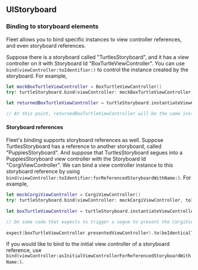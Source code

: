 ## UIStoryboard

### Binding to storyboard elements

Fleet allows you to bind specific instances to view controller references, and even storyboard references.

Suppose there is a storyboard called "TurtlesStoryboard", and it has a view controller on it with Storyboard Id "BoxTurtleViewController". You can use `bind(viewController:toIdentifier:)` to control the instance created by the storyboard. For example,

```swift
let mockBoxTurtleViewController = BoxTurtleViewController()
try! turtleStoryboard.bind(viewController: mockBoxTurtleViewController, toIdentifier: "BoxTurtleViewController")
        
let returnedBoxTurtleViewController = turtleStoryboard.instantiateViewController(withIdentifier: "BoxTurtleViewController")

// At this point, returnedBoxTurtleViewController will be the same instance as mockBoxTurtleViewController
```

#### Storyboard references

Fleet's binding supports storyboard references as well. Suppose TurtlesStoryboard has a reference to another storyboard, called "PuppiesStoryboard". And suppose that TurtlesStoryboard segues into a PuppiesStoryboard view controller with the Storyboard Id "CorgiViewController". We can bind a view controller instance to this storyboard reference by using `bind(viewController:toIdentifier:forReferencedStoryboardWithName:)`. For example,

```swift
let mockCorgiViewController = CorgiViewController()
try! turtleStoryboard.bind(viewController: mockCorgiViewController, toIdentifier: "CorgiViewController", forReferencedStoryboardWithName: "CorgiStoryboard")
        
let boxTurtleViewController = turtleStoryboard.instantiateViewController(withIdentifier: "BoxTurtleViewController")

// Do some code that expects to trigger a segue to present the CorgiViewController on the BoxTurtleViewController
        
expect(boxTurtleViewController.presentedViewController).to(beIdenticalTo(mockCrabViewController))
```

If you would like to bind to the initial view controller of a storyboard reference, use `bind(viewController:asInitialViewControllerForReferencedStoryboardWithName:)`.

